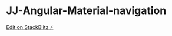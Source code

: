 # JJ-Angular-Material-navigation

[Edit on StackBlitz ⚡️](https://stackblitz.com/edit/jj-navigation)

